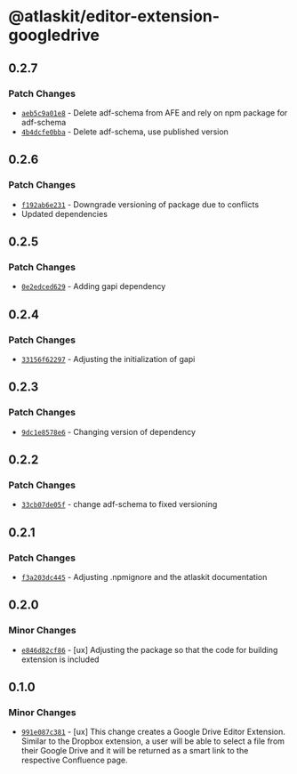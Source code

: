 # @atlaskit/editor-extension-googledrive

## 0.2.7

### Patch Changes

- [`aeb5c9a01e8`](https://bitbucket.org/atlassian/atlassian-frontend/commits/aeb5c9a01e8) - Delete adf-schema from AFE and rely on npm package for adf-schema
- [`4b4dcfe0bba`](https://bitbucket.org/atlassian/atlassian-frontend/commits/4b4dcfe0bba) - Delete adf-schema, use published version

## 0.2.6

### Patch Changes

- [`f192ab6e231`](https://bitbucket.org/atlassian/atlassian-frontend/commits/f192ab6e231) - Downgrade versioning of package due to conflicts
- Updated dependencies

## 0.2.5

### Patch Changes

- [`0e2edced629`](https://bitbucket.org/atlassian/atlassian-frontend/commits/0e2edced629) - Adding gapi dependency

## 0.2.4

### Patch Changes

- [`33156f62297`](https://bitbucket.org/atlassian/atlassian-frontend/commits/33156f62297) - Adjusting the initialization of gapi

## 0.2.3

### Patch Changes

- [`9dc1e8578e6`](https://bitbucket.org/atlassian/atlassian-frontend/commits/9dc1e8578e6) - Changing version of dependency

## 0.2.2

### Patch Changes

- [`33cb07de05f`](https://bitbucket.org/atlassian/atlassian-frontend/commits/33cb07de05f) - change adf-schema to fixed versioning

## 0.2.1

### Patch Changes

- [`f3a203dc445`](https://bitbucket.org/atlassian/atlassian-frontend/commits/f3a203dc445) - Adjusting .npmignore and the atlaskit documentation

## 0.2.0

### Minor Changes

- [`e846d82cf86`](https://bitbucket.org/atlassian/atlassian-frontend/commits/e846d82cf86) - [ux] Adjusting the package so that the code for building extension is included

## 0.1.0

### Minor Changes

- [`991e087c381`](https://bitbucket.org/atlassian/atlassian-frontend/commits/991e087c381) - [ux] This change creates a Google Drive Editor Extension. Similar to the Dropbox
  extension, a user will be able to select a file from their Google Drive and it
  will be returned as a smart link to the respective Confluence page.
